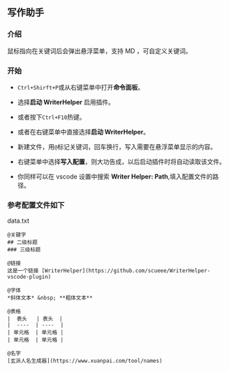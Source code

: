 ## 写作助手

### 介绍

鼠标指向在关键词后会弹出悬浮菜单，支持 MD ，可自定义关键词。

### 开始

- `Ctrl+Shirft+P`或从右键菜单中打开**命令面板**。

- 选择**启动 WriterHelper** 启用插件。

- 或者按下`Ctrl+F10`热键。

- 或者在右键菜单中直接选择**启动 WriterHelper**。

- 新建文件，用`@`标记关键词，回车换行，写入需要在悬浮菜单显示的内容。

- 右键菜单中选择**写入配置**，则大功告成，以后启动插件时将自动读取该文件。

- 你同样可以在 vscode 设置中搜索 **Writer Helper: Path**,填入配置文件的路径。

### 参考配置文件如下

data.txt

```
@关键字
## 二级标题
### 三级标题

@链接
这是一个链接 [WriterHelper](https://github.com/scueee/WriterHelper-vscode-plugin)

@字体
*斜体文本* &nbsp; **粗体文本**

@表格
|  表头   | 表头  |
|  ----  | ----  |
| 单元格  | 单元格 |
| 单元格  | 单元格 |

@名字
[玄派人名生成器](https://www.xuanpai.com/tool/names)
```


